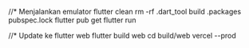 
//* Menjalankan emulator
flutter clean
rm -rf .dart_tool build .packages pubspec.lock
flutter pub get
flutter run



//* Update ke flutter web
flutter build web
cd build/web
vercel --prod

